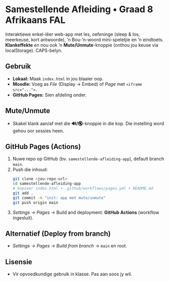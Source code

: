 # Samestellende Afleiding • Graad 8 Afrikaans FAL

Interaktiewe enkel-lêer web-app met les, oefeninge (sleep & los, meerkeuse, kort antwoorde), ’n Bou-’n-woord mini-speletjie en ’n eindtoets. **Klankeffekte** en nou ook ’n **Mute/Unmute**-knoppie (onthou jou keuse via localStorage). CAPS-belyn.

## Gebruik
- **Lokaal:** Maak `index.html` in jou blaaier oop.
- **Moodle:** Voeg as *File* (Display → Embed) of *Page* met `<iframe src="...">`.
- **GitHub Pages:** Sien afdeling onder.

## Mute/Unmute
- Skakel klank aan/af met die **🔊/🔇**-knoppie in die kop. Die instelling word gehou oor sessies heen.

## GitHub Pages (Actions)
1. Nuwe repo op GitHub (bv. `samestellende-afleiding-app`), default branch `main`.
2. Push die inhoud:
   ```bash
   git clone <jou-repo-url>
   cd samestellende-afleiding-app
   # kopieer index.html + .github/workflows/pages.yml + README.md
   git add .
   git commit -m "init: app met mute/unmute"
   git push origin main
   ```
3. *Settings → Pages* → Build and deployment: **GitHub Actions** (workflow ingesluit).

## Alternatief (Deploy from branch)
- *Settings → Pages → Build from branch* → `main` en root.

## Lisensie
- Vir opvoedkundige gebruik in klasse. Pas aan soos jy wil.

